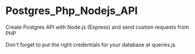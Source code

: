 # Postgres_Php_Nodejs_API
Create Postgres API with Node.js (Express) and send custom requests from PHP 


Don't forget to put the right credentials for your database at queries.js

